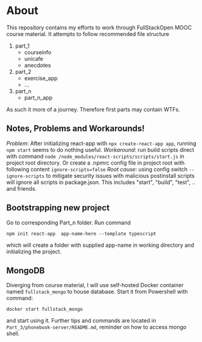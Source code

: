 # About
This repository contains my efforts to work through FullStackOpen MOOC course material. It attempts to follow recommended file structure

1. part\_1
	* courseinfo
	* unicafe
	* anecdotes
2. part\_2
	* exercise\_app
	* ...
3. part\_n
	* part\_n\_app

As such it more of a journey. Therefore first parts may contain WTFs.

## Notes, Problems and Workarounds!
_Problem_: After initializing react-app with `npx create-react-app app`, running `npm start` seems to do nothing useful.
_Workaround_: run build scripts direct with command `node /node_modules/react-scripts/scripts/start.js` in project root directory. Or create a .npmrc config file in project root with following content `ignore-scripts=false`
_Root cause_: using config switch `--ignore-scripts` to mitigate security issues with malicious postinstall scripts will ignore all scripts in package.json. This includes "start", "build", "test", .. and friends.

## Bootstrapping new project
Go to corresponding Part\_n folder. Run command

	npm init react-app  app-name-here --template typescript

which will create a folder with supplied app-name in working directory and initializing the project. 

## MongoDB
Diverging from course material, I will use self-hosted Docker container named `fullstack_mongo` to house database.
Start it from Powershell with command:

	docker start fullstack_mongo

and start using it. Further tips and commands are located in `Part_3/phonebook-server/README.md`, reminder on how to access mongo shell.
